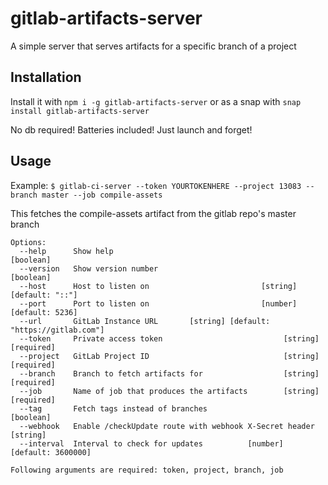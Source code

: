 # gitlab-artifacts-server

A simple server that serves artifacts for a specific branch of a project

## Installation

Install it with `npm i -g gitlab-artifacts-server` or as a snap with `snap install gitlab-artifacts-server`

No db required! Batteries included! Just launch and forget!

## Usage

Example: `$ gitlab-ci-server --token YOURTOKENHERE --project 13083 --branch master --job compile-assets`

This fetches the compile-assets artifact from the gitlab repo's master branch

```
Options:
  --help      Show help                                                [boolean]
  --version   Show version number                                      [boolean]
  --host      Host to listen on                         [string] [default: "::"]
  --port      Port to listen on                         [number] [default: 5236]
  --url       GitLab Instance URL       [string] [default: "https://gitlab.com"]
  --token     Private access token                           [string] [required]
  --project   GitLab Project ID                              [string] [required]
  --branch    Branch to fetch artifacts for                  [string] [required]
  --job       Name of job that produces the artifacts        [string] [required]
  --tag       Fetch tags instead of branches                           [boolean]
  --webhook   Enable /checkUpdate route with webhook X-Secret header    [string]
  --interval  Interval to check for updates          [number] [default: 3600000]

Following arguments are required: token, project, branch, job
```
